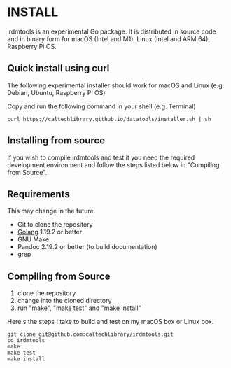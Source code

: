 INSTALL
=======

irdmtools is an experimental Go package. It is distributed in source code and in binary form for macOS (Intel and M1), Linux (Intel and ARM 64), Raspberry Pi OS. 

Quick install using curl
------------------------

The following experimental installer should work for macOS and Linux
(e.g. Debian, Ubuntu, Raspberry Pi OS)

Copy and run the following command in your shell (e.g. Terminal)

~~~
curl https://caltechlibrary.github.io/datatools/installer.sh | sh
~~~

Installing from source
----------------------

If you wish to compile irdmtools and test it you need the required development environment and follow the steps listed below in "Compiling from Source".

Requirements
------------

This may change in the future.

- Git to clone the repository
- [Golang](https://golang.org) 1.19.2 or better
- GNU Make
- Pandoc 2.19.2 or better (to build documentation)
- grep

Compiling from Source
---------------------

1. clone the repository
2. change into the cloned directory
3. run "make", "make test" and "make install"

Here's the steps I take to build and test on my macOS box or Linux box.

~~~
git clone git@github.com:caltechlibrary/irdmtools.git
cd irdmtools
make
make test
make install
~~~

